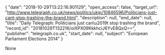 {
  "date": "2018-10-29T13:22:16.901129", 
  "open_access": false, 
  "target_url": "http://www.telegraph.co.uk/news/politics/ukip/10846596/Politicians-just-cant-stop-trashing-the-brand.html", 
  "description": null, 
  "end_date": null, 
  "title": "Daily Telegraph: Politicians just can\u2019t stop trashing the brand", 
  "record_id": "20181029T132216/oiXPX09KkkhciJ6YvE8QxQ==", 
  "publisher": "telegraph.co.uk", 
  "start_date": null, 
  "subject": "European Parliament Elections 2014"
}

None